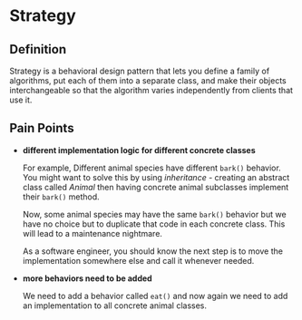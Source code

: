 # Strategy

## Definition
Strategy is a behavioral design pattern that lets you define a family of algorithms, put each of them into a separate class, and make their objects interchangeable so that the algorithm
varies independently from clients that use it.

## Pain Points
- **different implementation logic for different concrete classes**

    For example, Different animal species have different `bark()` behavior. You might want to solve this by using *inheritance* - creating an abstract class called *Animal* then having concrete animal subclasses implement their `bark()` method.

    Now, some animal species may have the same `bark()` behavior but we have no choice but to duplicate that code in each concrete class. This will lead to a maintenance nightmare. 

    As a software engineer, you should know the next step is to move the implementation somewhere else and call it whenever needed.

- **more behaviors need to be added**

    We need to add a behavior called `eat()` and now again we need to add an implementation to all concrete animal classes. 